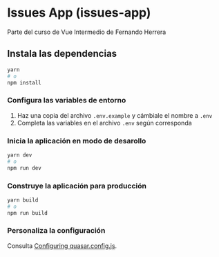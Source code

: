 # Issues App (issues-app)

Parte del curso de Vue Intermedio de Fernando Herrera

## Instala las dependencias

```bash
yarn
# o
npm install
```

### Configura las variables de entorno

1. Haz una copia del archivo `.env.example` y cámbiale el nombre a `.env`
2. Completa las variables en el archivo `.env` según corresponda

### Inicia la aplicación en modo de desarollo

```bash
yarn dev
# o
npm run dev
```

### Construye la aplicación para producción

```bash
yarn build
# o
npm run build
```

### Personaliza la configuración

Consulta [Configuring quasar.config.js](https://v2.quasar.dev/quasar-cli-vite/quasar-config-js).
